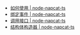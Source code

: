 - [如何使用 | node-napcat-ts](https://node-napcat-ts.huankong.top/guide/how-to-use)
- [绑定事件 | node-napcat-ts](https://node-napcat-ts.huankong.top/guide/bind-event)
- [调用接口 | node-napcat-ts](https://node-napcat-ts.huankong.top/guide/call-api)
- [结构体构造器 | node-napcat-ts](https://node-napcat-ts.huankong.top/guide/struct-maker)
